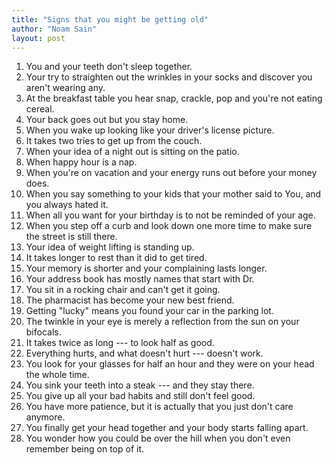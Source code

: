 ```yaml
---
title: "Signs that you might be getting old"
author: "Noam Sain"
layout: post
---
```


1. You and your teeth don't sleep together.
2. Your try to straighten out the wrinkles in your socks and discover you aren't wearing any.
3. At the breakfast table you hear snap, crackle, pop and you're not eating cereal.
4. Your back goes out but you stay home.
5. When you wake up looking like your driver's license picture.
6. It takes two tries to get up from the couch.
7. When your idea of a night out is sitting on the patio.
8. When happy hour is a nap.
9. When you're on vacation and your energy runs out before your money does.
10. When you say something to your kids that your mother said to You, and you always hated it.
11. When all you want for your birthday is to not be reminded of your age.
12. When you step off a curb and look down one more time to make sure the street is still there.
13. Your idea of weight lifting is standing up.
14. It takes longer to rest than it did to get tired.
15. Your memory is shorter and your complaining lasts longer.
16. Your address book has mostly names that start with Dr.
17. You sit in a rocking chair and can't get it going.
18. The pharmacist has become your new best friend.
19. Getting "lucky" means you found your car in the parking lot.
20. The twinkle in your eye is merely a reflection from the sun on your bifocals.
21. It takes twice as long --- to look half as good.
22. Everything hurts, and what doesn't hurt --- doesn't work.
23. You look for your glasses for half an hour and they were on your head the whole time.
24. You sink your teeth into a steak --- and they stay there.
25. You give up all your bad habits and still don't feel good.
26. You have more patience, but it is actually that you just don't care anymore.
27. You finally get your head together and your body starts falling apart.
28. You wonder how you could be over the hill when you don't even remember being on top of it.